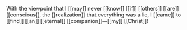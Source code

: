 With the viewpoint that I [[may]] never [[know]] [[if]] [[others]] [[are]] [[conscious]], the [[realization]] that everything was a lie, I [[came]] to [[find]] [[an]] [[eternal]] [[companion]]—[[my]] [[Christ]]!